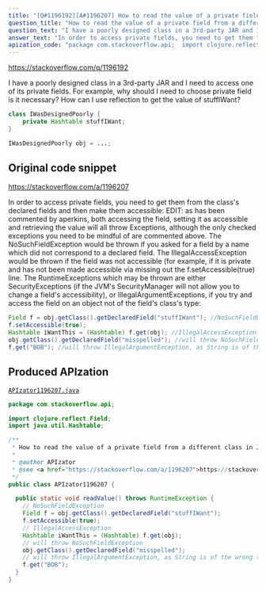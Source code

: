 ```yaml
---
title: "[Q#1196192][A#1196207] How to read the value of a private field from a different class in Java?"
question_title: "How to read the value of a private field from a different class in Java?"
question_text: "I have a poorly designed class in a 3rd-party JAR and I need to access one of its private fields. For example, why should I need to choose private field is it necessary? How can I use reflection to get the value of stuffIWant?"
answer_text: "In order to access private fields, you need to get them from the class's declared fields and then make them accessible: EDIT: as has been commented by aperkins, both accessing the field, setting it as accessible and retrieving the value will all throw Exceptions, although the only checked exceptions you need to be mindful of are commented above. The NoSuchFieldException would be thrown if you asked for a field by a name which did not correspond to a declared field. The IllegalAccessException would be thrown if the field was not accessible (for example, if it is private and has not been made accessible via missing out the f.setAccessible(true) line. The RuntimeExceptions which may be thrown are either SecurityExceptions (if the JVM's SecurityManager will not allow you to change a field's accessibility), or IllegalArgumentExceptions, if you try and access the field on an object not of the field's class's type:"
apization_code: "package com.stackoverflow.api;  import clojure.reflect.Field; import java.util.Hashtable;  /**  * How to read the value of a private field from a different class in Java?  *  * @author APIzator  * @see <a href=\"https://stackoverflow.com/a/1196207\">https://stackoverflow.com/a/1196207</a>  */ public class APIzator1196207 {    public static void readValue() throws RuntimeException {     // NoSuchFieldException     Field f = obj.getClass().getDeclaredField(\"stuffIWant\");     f.setAccessible(true);     // IllegalAccessException     Hashtable iWantThis = (Hashtable) f.get(obj);     // will throw NoSuchFieldException     obj.getClass().getDeclaredField(\"misspelled\");     // will throw IllegalArgumentException, as String is of the wrong type     f.get(\"BOB\");   } }"
---
```


https://stackoverflow.com/q/1196192

I have a poorly designed class in a 3rd-party JAR and I need to access one of its private fields. For example,
why should I need to choose private field is it necessary?
How can I use reflection to get the value of stuffIWant?


```java
class IWasDesignedPoorly {
    private Hashtable stuffIWant;
}

IWasDesignedPoorly obj = ...;
```


## Original code snippet

https://stackoverflow.com/a/1196207

In order to access private fields, you need to get them from the class&#x27;s declared fields and then make them accessible:
EDIT: as has been commented by aperkins, both accessing the field, setting it as accessible and retrieving the value will all throw Exceptions, although the only checked exceptions you need to be mindful of are commented above.
The NoSuchFieldException would be thrown if you asked for a field by a name which did not correspond to a declared field.
The IllegalAccessException would be thrown if the field was not accessible (for example, if it is private and has not been made accessible via missing out the f.setAccessible(true) line.
The RuntimeExceptions which may be thrown are either SecurityExceptions (if the JVM&#x27;s SecurityManager will not allow you to change a field&#x27;s accessibility), or IllegalArgumentExceptions, if you try and access the field on an object not of the field&#x27;s class&#x27;s type:

```java
Field f = obj.getClass().getDeclaredField("stuffIWant"); //NoSuchFieldException
f.setAccessible(true);
Hashtable iWantThis = (Hashtable) f.get(obj); //IllegalAccessException
obj.getClass().getDeclaredField("misspelled"); //will throw NoSuchFieldException
f.get("BOB"); //will throw IllegalArgumentException, as String is of the wrong type
```

## Produced APIzation

[`APIzator1196207.java`](https://github.com/pasqualesalza/apization-temp-data/raw/master/apizations/java/APIzator1196207.java)

```java
package com.stackoverflow.api;

import clojure.reflect.Field;
import java.util.Hashtable;

/**
 * How to read the value of a private field from a different class in Java?
 *
 * @author APIzator
 * @see <a href="https://stackoverflow.com/a/1196207">https://stackoverflow.com/a/1196207</a>
 */
public class APIzator1196207 {

  public static void readValue() throws RuntimeException {
    // NoSuchFieldException
    Field f = obj.getClass().getDeclaredField("stuffIWant");
    f.setAccessible(true);
    // IllegalAccessException
    Hashtable iWantThis = (Hashtable) f.get(obj);
    // will throw NoSuchFieldException
    obj.getClass().getDeclaredField("misspelled");
    // will throw IllegalArgumentException, as String is of the wrong type
    f.get("BOB");
  }
}

```